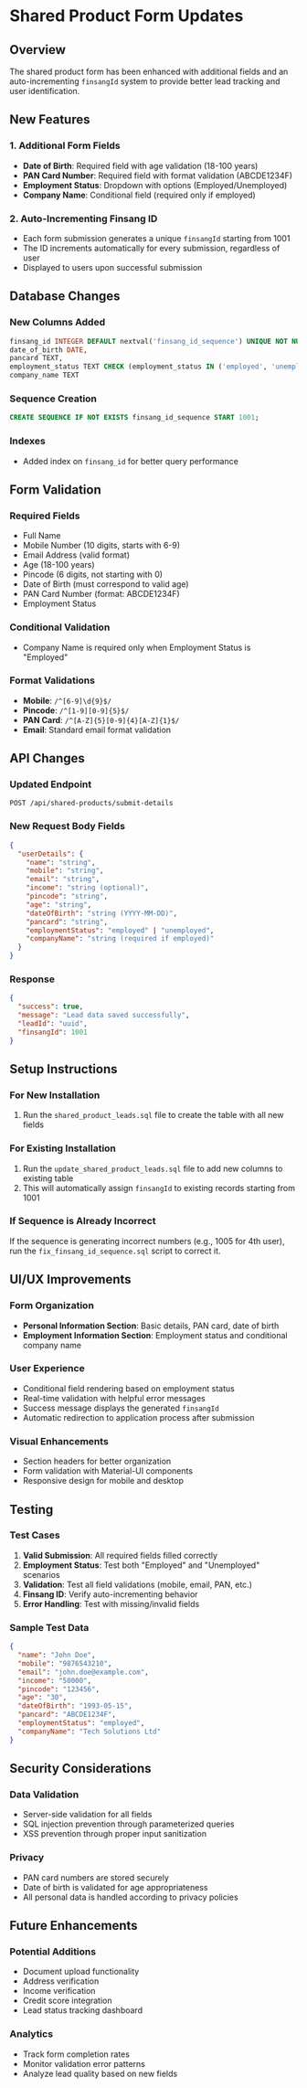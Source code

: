 # Shared Product Form Updates

## Overview
The shared product form has been enhanced with additional fields and an auto-incrementing `finsangId` system to provide better lead tracking and user identification.

## New Features

### 1. Additional Form Fields
- **Date of Birth**: Required field with age validation (18-100 years)
- **PAN Card Number**: Required field with format validation (ABCDE1234F)
- **Employment Status**: Dropdown with options (Employed/Unemployed)
- **Company Name**: Conditional field (required only if employed)

### 2. Auto-Incrementing Finsang ID
- Each form submission generates a unique `finsangId` starting from 1001
- The ID increments automatically for every submission, regardless of user
- Displayed to users upon successful submission

## Database Changes

### New Columns Added
```sql
finsang_id INTEGER DEFAULT nextval('finsang_id_sequence') UNIQUE NOT NULL,
date_of_birth DATE,
pancard TEXT,
employment_status TEXT CHECK (employment_status IN ('employed', 'unemployed')),
company_name TEXT
```

### Sequence Creation
```sql
CREATE SEQUENCE IF NOT EXISTS finsang_id_sequence START 1001;
```

### Indexes
- Added index on `finsang_id` for better query performance

## Form Validation

### Required Fields
- Full Name
- Mobile Number (10 digits, starts with 6-9)
- Email Address (valid format)
- Age (18-100 years)
- Pincode (6 digits, not starting with 0)
- Date of Birth (must correspond to valid age)
- PAN Card Number (format: ABCDE1234F)
- Employment Status

### Conditional Validation
- Company Name is required only when Employment Status is "Employed"

### Format Validations
- **Mobile**: `/^[6-9]\d{9}$/`
- **Pincode**: `/^[1-9][0-9]{5}$/`
- **PAN Card**: `/^[A-Z]{5}[0-9]{4}[A-Z]{1}$/`
- **Email**: Standard email format validation

## API Changes

### Updated Endpoint
`POST /api/shared-products/submit-details`

### New Request Body Fields
```json
{
  "userDetails": {
    "name": "string",
    "mobile": "string",
    "email": "string",
    "income": "string (optional)",
    "pincode": "string",
    "age": "string",
    "dateOfBirth": "string (YYYY-MM-DD)",
    "pancard": "string",
    "employmentStatus": "employed" | "unemployed",
    "companyName": "string (required if employed)"
  }
}
```

### Response
```json
{
  "success": true,
  "message": "Lead data saved successfully",
  "leadId": "uuid",
  "finsangId": 1001
}
```

## Setup Instructions

### For New Installation
1. Run the `shared_product_leads.sql` file to create the table with all new fields

### For Existing Installation
1. Run the `update_shared_product_leads.sql` file to add new columns to existing table
2. This will automatically assign `finsangId` to existing records starting from 1001

### If Sequence is Already Incorrect
If the sequence is generating incorrect numbers (e.g., 1005 for 4th user), run the `fix_finsang_id_sequence.sql` script to correct it.

## UI/UX Improvements

### Form Organization
- **Personal Information Section**: Basic details, PAN card, date of birth
- **Employment Information Section**: Employment status and conditional company name

### User Experience
- Conditional field rendering based on employment status
- Real-time validation with helpful error messages
- Success message displays the generated `finsangId`
- Automatic redirection to application process after submission

### Visual Enhancements
- Section headers for better organization
- Form validation with Material-UI components
- Responsive design for mobile and desktop

## Testing

### Test Cases
1. **Valid Submission**: All required fields filled correctly
2. **Employment Status**: Test both "Employed" and "Unemployed" scenarios
3. **Validation**: Test all field validations (mobile, email, PAN, etc.)
4. **Finsang ID**: Verify auto-incrementing behavior
5. **Error Handling**: Test with missing/invalid fields

### Sample Test Data
```json
{
  "name": "John Doe",
  "mobile": "9876543210",
  "email": "john.doe@example.com",
  "income": "50000",
  "pincode": "123456",
  "age": "30",
  "dateOfBirth": "1993-05-15",
  "pancard": "ABCDE1234F",
  "employmentStatus": "employed",
  "companyName": "Tech Solutions Ltd"
}
```

## Security Considerations

### Data Validation
- Server-side validation for all fields
- SQL injection prevention through parameterized queries
- XSS prevention through proper input sanitization

### Privacy
- PAN card numbers are stored securely
- Date of birth is validated for age appropriateness
- All personal data is handled according to privacy policies

## Future Enhancements

### Potential Additions
- Document upload functionality
- Address verification
- Income verification
- Credit score integration
- Lead status tracking dashboard

### Analytics
- Track form completion rates
- Monitor validation error patterns
- Analyze lead quality based on new fields
